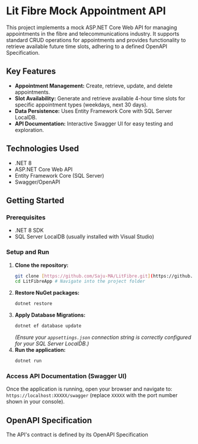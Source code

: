 # Lit Fibre Mock Appointment API

This project implements a mock ASP.NET Core Web API for managing appointments in the fibre and telecommunications industry. It supports standard CRUD operations for appointments and provides functionality to retrieve available future time slots, adhering to a defined OpenAPI Specification.

## Key Features

* **Appointment Management:** Create, retrieve, update, and delete appointments.
* **Slot Availability:** Generate and retrieve available 4-hour time slots for specific appointment types (weekdays, next 30 days).
* **Data Persistence:** Uses Entity Framework Core with SQL Server LocalDB.
* **API Documentation:** Interactive Swagger UI for easy testing and exploration.

## Technologies Used

* .NET 8
* ASP.NET Core Web API
* Entity Framework Core (SQL Server)
* Swagger/OpenAPI

## Getting Started

### Prerequisites

* .NET 8 SDK
* SQL Server LocalDB (usually installed with Visual Studio)

### Setup and Run

1.  **Clone the repository:**
    ```bash
    git clone [https://github.com/Saju-MA/LitFibre.git](https://github.com/Saju-MA/LitFibre.git)
    cd LitFibreApp # Navigate into the project folder
    ```
2.  **Restore NuGet packages:**
    ```bash
    dotnet restore
    ```
3.  **Apply Database Migrations:**
    ```bash
    dotnet ef database update
    ```
    *(Ensure your `appsettings.json` connection string is correctly configured for your SQL Server LocalDB.)*
4.  **Run the application:**
    ```bash
    dotnet run
    ```

### Access API Documentation (Swagger UI)

Once the application is running, open your browser and navigate to:
`https://localhost:XXXXX/swagger` (replace `XXXXX` with the port number shown in your console).

## OpenAPI Specification

The API's contract is defined by its OpenAPI Specification
